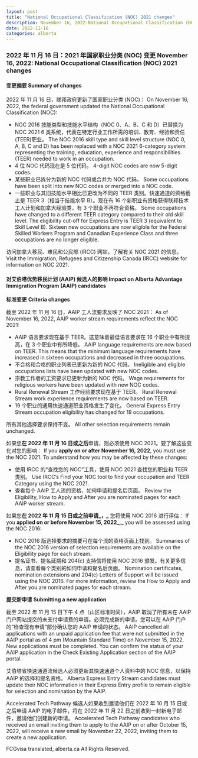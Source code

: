 ```yaml
---
layout: post
title: "National Occupational Classification (NOC) 2021 changes"
description: November 16, 2022-National Occupational Classification (NOC) 2021 changes
date: 2022-11-16
categories: alberta
---
```


### 2022 年 11 月 16 日：2021 年国家职业分类 (NOC) 变更	November 16, 2022: National Occupational Classification (NOC) 2021 changes

#### 变更摘要	Summary of changes

2022 年 11 月 16 日，联邦政府更新了国家职业分类 (NOC)：	On November 16, 2022, the federal government updated the National Occupational Classification (NOC):

* NOC 2016 技能类型和技能水平结构（NOC 0、A、B、C 和 D）已替换为 NOC 2021 6 类系统，代表在特定行业工作所需的培训、教育、经验和责任 (TEER)职业。	The NOC 2016 skill type and skill level structure (NOC 0, A, B, C and D) has been replaced with a NOC 2021 6-category system representing the training, education, experience and responsibilities (TEER) needed to work in an occupation.
* 4 位 NOC 代码现在是 5 位代码。	4-digit NOC codes are now 5-digit codes.
* 某些职业已拆分为新的 NOC 代码或合并为 NOC 代码。	Some occupations have been split into new NOC codes or merged into a NOC code.
* 一些职业与其旧技能水平相比已更改为不同的 TEER 类别。快速通道的资格截止是 TEER 3（相当于技能水平 B）。现在有 16 个新职业有资格获得联邦技术工人计划和加拿大经验类，有 3 个职业不再符合资格。	Some occupations have changed to a different TEER category compared to their old skill level. The eligibility cut-off for Express Entry is TEER 3 (equivalent to Skill Level B). Sixteen new occupations are now eligible for the Federal Skilled Workers Program and Canadian Experience Class and three occupations are no longer eligible.

访问加拿大移民、难民和公民部 (IRCC) 网站，了解有关 NOC 2021 的信息。	Visit the Immigration, Refugees and Citizenship Canada (IRCC) website for information on NOC 2021.

#### 对艾伯塔优势移民计划 (AAIP) 候选人的影响	Impact on Alberta Advantage Immigration Program (AAIP) candidates

**标准变更**	**Criteria changes**

截至 2022 年 11 月 16 日，AAIP 工人流要求反映了 NOC 2021：	As of November 16, 2022, AAIP worker stream requirements reflect the NOC 2021:

* AAIP 语言要求现在基于 TEER。这意味着最低语言要求在 16 个职业中有所提高，在 3 个职业中有所降低。	AAIP language requirements are now based on TEER. This means that the minimum language requirements have increased in sixteen occupations and decreased in three occupations.
* 不合格和合格的职业列表已更新为新的 NOC 代码。	Ineligible and eligible occupations lists have been updated with new NOC codes.
* 宗教工作者的工资要求已更新为新的 NOC 代码。	Wage requirements for religious workers have been updated with new NOC codes.
* Rural Renewal Stream 工作经验要求现在基于 TEER。	Rural Renewal Stream work experience requirements are now based on TEER.
* 19 个职业的通用快速通道职业资格发生了变化。	General Express Entry Stream occupation eligibility has changed for 19 occupations.

所有其他选择要求保持不变。	All other selection requirements remain unchanged.

如果您**在 2022 年 11 月 16 日或之后**申请，则必须使用 NOC 2021。要了解这些变化对您的影响：	If you **apply on or after November 16, 2022**, you must use the NOC 2021. To understand how you may be affected by these changes:

* 使用 IRCC 的“查找您的 NOC”工具，使用 NOC 2021 查找您的职业和 TEER 类别。	Use IRCC’s Find your NOC tool to find your occupation and TEER Category using the NOC 2021.
* 查看每个 AAIP 工人流的资格、如何申请和提名后页面。	Review the Eligibility, How to Apply and After you are nominated pages for each AAIP worker stream.

如果您**在 2022 年 11 月 15 日或之前申请_，_** 您将使用 NOC 2016 进行评估：	If you **applied on or before November 15, 2022_,_** you will be assessed using the NOC 2016:

* NOC 2016 版选择要求的摘要可在每个流的资格页面上找到。	Summaries of the NOC 2016 version of selection requirements are available on the Eligibility page for each stream.
* 提名证书、提名延期和 204(c) 支持信将使用 NOC 2016 颁发。有关更多信息，请查看每个类别的如何申请和提名后页面。	Nomination certificates, nomination extensions and 204(c) Letters of Support will be issued using the NOC 2016. For more information, review the How to Apply and After you are nominated pages for each stream.

**提交新申请**	**Submitting a new application**

截至 2022 年 11 月 15 日下午 4 点（山区标准时间），AAIP 取消了所有未在 AAIP 门户网站提交的未支付申请费的申请。必须完成新的申请。您可以在 AAIP 门户的“检查现有申请”部分确认您的 AAIP 申请的状态。	AAIP cancelled all applications with an unpaid application fee that were not submitted in the AAIP portal as of 4 pm (Mountain Standard Time) on November 15, 2022. New applications must be completed. You can confirm the status of your AAIP application in the Check Existing Application section of the AAIP portal.

艾伯塔省快速通道流候选人必须更新其快速通道个人资料中的 NOC 信息，以保持 AAIP 的选择和提名资格。	Alberta Express Entry Stream candidates must update their NOC information in their Express Entry profile to remain eligible for selection and nomination by the AAIP.

Accelerated Tech Pathway 候选人如果收到邀请他们在 2022 年 10 月 15 日或之后申请 AAIP 的电子邮件，将在 2022 年 11 月 22 日之前收到一封新电子邮件，邀请他们创建新的申请。	Accelerated Tech Pathway candidates who received an email inviting them to apply to the AAIP on or after October 15, 2022, will receive a new email by November 22, 2022, inviting them to create a new application.

FCGvisa translated, alberta.ca All Rights Reserved.
